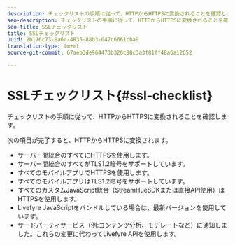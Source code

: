 ```yaml
---
description: チェックリストの手順に従って、HTTPからHTTPSに変換されることを確認します。
seo-description: チェックリストの手順に従って、HTTPからHTTPSに変換されることを確認します。
seo-title: SSLチェックリスト
title: SSLチェックリスト
uuid: 2b176c73-8a6a-4835-88b3-047c6661cba9
translation-type: tm+mt
source-git-commit: 67aeb3de964473b326c88c3a3f81ff48a6a12652

---
```



# SSLチェックリスト{#ssl-checklist}

チェックリストの手順に従って、HTTPからHTTPSに変換されることを確認します。

次の項目が完了すると、HTTPからHTTPSに変換されます。

* サーバー間統合のすべてにHTTPSを使用します。
* サーバー間統合のすべてがTLS1.2暗号をサポートしています。
* すべてのモバイルアプリでHTTPSを使用します。
* すべてのモバイルアプリはTLS1.2暗号をサポートしています。
* すべてのカスタムJavaScript統合（StreamHueSDKまたは直接API使用）はHTTPSを使用します。
* Livefyre JavaScriptをバンドルしている場合は、最新バージョンを使用しています。
* サードパーティサービス（例:コンテンツ分析、モデレートなど）に通知しました。これらの変更に代わってLivefyre APIを使用します。

